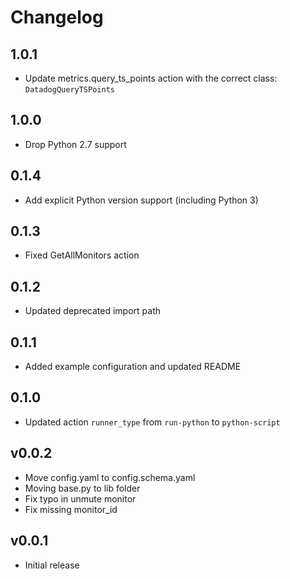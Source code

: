 # Changelog

## 1.0.1

* Update metrics.query_ts_points action with the correct class: `DatadogQueryTSPoints` 

## 1.0.0

* Drop Python 2.7 support

## 0.1.4

- Add explicit Python version support (including Python 3)

## 0.1.3

- Fixed GetAllMonitors action

## 0.1.2

- Updated deprecated import path

## 0.1.1

- Added example configuration and updated README

## 0.1.0

- Updated action `runner_type` from `run-python` to `python-script`

## v0.0.2

* Move config.yaml to config.schema.yaml
* Moving base.py to lib folder
* Fix typo in unmute monitor
* Fix missing monitor_id

## v0.0.1

* Initial release
